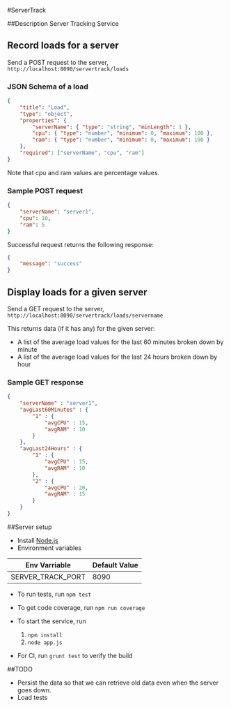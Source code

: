 #ServerTrack

##Description
Server Tracking Service

## Record loads for a server
Send a POST request to the server, `http://localhost:8090/servertrack/loads`
### JSON Schema of a load
```json
{
    "title": "Load",
    "type": "object",
    "properties": {
        "serverName": { "type": "string", "minLength": 1 },
		"cpu": { "type": "number", "minimum": 0, "maximum": 100 },
		"ram": { "type": "number", "minimum": 0, "maximum": 100 }
	},
	"required": ["serverName", "cpu", "ram"]
}
```

Note that cpu and ram values are percentage values.

### Sample POST request
```json
{
    "serverName": "server1",
    "cpu": 10,
    "ram": 5
}
```

Successful request returns the following response:
```json
{
    "message": "success"
}
```

## Display loads for a given server
Send a GET request to the server, `http://localhost:8090/servertrack/loads/servername`

This returns data (if it has any) for the given server:
- A list of the average load values for the last 60 minutes broken down by minute
- A list of the average load values for the last 24 hours broken down by hour

### Sample GET response
```json
{
	"serverName" : "server1",
	"avgLast60Minutes" : {
		"1" : {
			"avgCPU" : 15,
			"avgRAM" : 10
		}
	},
	"avgLast24Hours" : {
		"1" : {
			"avgCPU" : 15,
			"avgRAM" : 10
		},
		"2" : {
			"avgCPU" : 20,
			"avgRAM" : 15
		}
	}
}
```

##Server setup
- Install [Node.js](https://nodejs.org/)
- Environment variables

| Env Varriable | Default Value |
|---------------|---------------|
| SERVER_TRACK_PORT | 8090 |

- To run tests, run `npm test`

- To get code coverage, run `npm run coverage`

- To start the service, run
    1. `npm install`
    2. `node app.js`

- For CI, run `grunt test` to verify the build

##TODO
- Persist the data so that we can retrieve old data even when the server goes down.
- Load tests